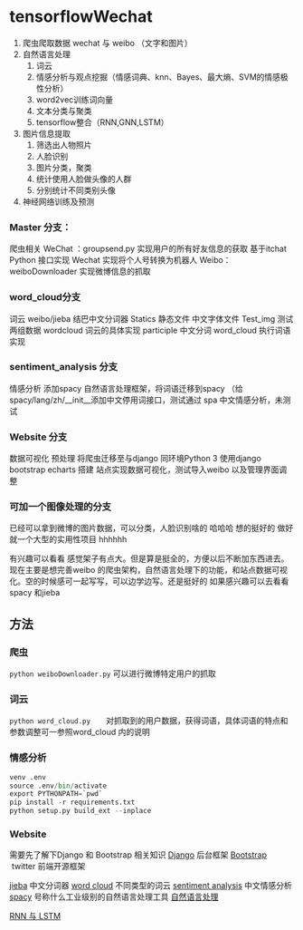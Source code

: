 # tensorflowWechat
1. 爬虫爬取数据 wechat 与 weibo （文字和图片）
2. 自然语言处理
    1. 词云
    2. 情感分析与观点挖掘（情感词典、knn、Bayes、最大熵、SVM的情感极性分析）
    3. word2vec训练词向量
    4. 文本分类与聚类
    5. tensorflow整合（RNN,GNN,LSTM）
3. 图片信息提取
    1. 筛选出人物照片
    2. 人脸识别
    3. 图片分类，聚类
    4. 统计使用人脸做头像的人群
    5. 分别统计不同类别头像
4. 神经网络训练及预测

### Master 分支：
爬虫相关
WeChat ：groupsend.py 实现用户的所有好友信息的获取
基于itchat Python 接口实现
Wechat 实现将个人号转换为机器人
Weibo：weiboDownloader 实现微博信息的抓取

### word_cloud分支
词云
weibo/jieba 结巴中文分词器
Statics 静态文件 中文字体文件
Test_img 测试两组数据
wordcloud 词云的具体实现
participle 中文分词
word_cloud 执行词语
实现

### sentiment_analysis 分支
情感分析
添加spacy 自然语言处理框架，将词语迁移到spacy （给spacy/lang/zh/__init__添加中文停用词接口，测试通过
spa 中文情感分析，未测试

### Website 分支
数据可视化
预处理 将爬虫迁移至与django 同环境Python 3
使用django  bootstrap echarts 搭建
站点实现数据可视化，测试导入weibo 以及管理界面调整

### 可加一个图像处理的分支
已经可以拿到微博的图片数据，可以分类，人脸识别啥的
哈哈哈 想的挺好的 做好就一个大型的实用性项目 hhhhhh

有兴趣可以看看 感觉架子有点大。但是算是挺全的，方便以后不断加东西进去。现在主要是想完善weibo 的爬虫架构，自然语言处理下的功能，和站点数据可视化。空的时候感可一起写写，可以边学边写。还是挺好的
如果感兴趣可以去看看spacy  和jieba

## 方法
### 爬虫
``` python weiboDownloader.py ``` 可以进行微博特定用户的抓取
### 词云
``` python word_cloud.py ```       对抓取到的用户数据，获得词语，具体词语的特点和参数调整可一参照word_cloud 内的说明
### 情感分析

``` python -m pip install -U pip venv
venv .env
source .env/bin/activate
export PYTHONPATH=`pwd`
pip install -r requirements.txt
python setup.py build_ext --inplace
```
### Website
需要先了解下Django 和 Bootstrap
相关知识
[Django](https://www.djangoproject.com/) 后台框架
[Bootstrap](https://getbootstrap.com/)  twitter 前端开源框架

[jieba](https://github.com/fxsjy/jieba) 中文分词器
[word cloud](https://github.com/amueller/word_cloud) 不同类型的词云
[sentiment analysis](https://github.com/chaoming0625/SentimentPolarityAnalysis) 中文情感分析
[spacy](https://github.com/explosion/spaCy) 号称什么工业级别的自然语言处理工具
[自然语言处理](http://blog.csdn.net/xiaomuworld/article/details/52229830)

[RNN 与 LSTM](http://blog.csdn.net/mmc2015/article/details/54848220)


